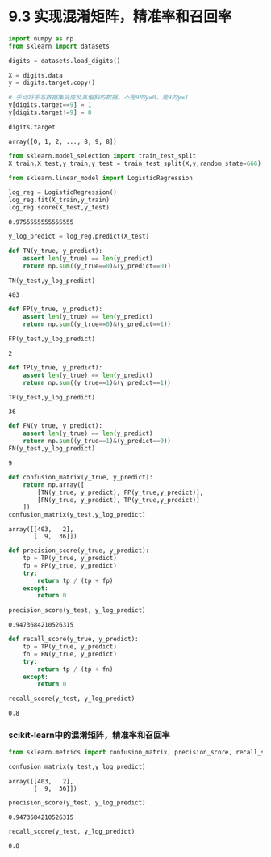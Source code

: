 # 9.3 实现混淆矩阵，精准率和召回率



```python
import numpy as np 
from sklearn import datasets
```


```python
digits = datasets.load_digits()

X = digits.data
y = digits.target.copy()

# 手动将手写数据集变成及其偏斜的数据。不是9的y=0，是9的y=1
y[digits.target==9] = 1
y[digits.target!=9] = 0
```


```python
digits.target
```




    array([0, 1, 2, ..., 8, 9, 8])




```python
from sklearn.model_selection import train_test_split
X_train,X_test,y_train,y_test = train_test_split(X,y,random_state=666)
```


```python
from sklearn.linear_model import LogisticRegression

log_reg = LogisticRegression()
log_reg.fit(X_train,y_train)
log_reg.score(X_test,y_test)
```




    0.9755555555555555




```python
y_log_predict = log_reg.predict(X_test)
```


```python
def TN(y_true, y_predict):
    assert len(y_true) == len(y_predict)
    return np.sum((y_true==0)&(y_predict==0))

TN(y_test,y_log_predict)
```




    403




```python
def FP(y_true, y_predict):
    assert len(y_true) == len(y_predict)
    return np.sum((y_true==0)&(y_predict==1))

FP(y_test,y_log_predict)
```




    2




```python
def TP(y_true, y_predict):
    assert len(y_true) == len(y_predict)
    return np.sum((y_true==1)&(y_predict==1))

TP(y_test,y_log_predict)
```




    36




```python
def FN(y_true, y_predict):
    assert len(y_true) == len(y_predict)
    return np.sum((y_true==1)&(y_predict==0))
FN(y_test,y_log_predict)
```




    9




```python
def confusion_matrix(y_true, y_predict):
    return np.array([
        [TN(y_true, y_predict), FP(y_true,y_predict)],
        [FN(y_true, y_predict), TP(y_true,y_predict)]
    ])
confusion_matrix(y_test,y_log_predict)
```




    array([[403,   2],
           [  9,  36]])




```python
def precision_score(y_true, y_predict):
    tp = TP(y_true, y_predict)
    fp = FP(y_true, y_predict)
    try:
        return tp / (tp + fp)
    except:
        return 0

precision_score(y_test, y_log_predict)
```




    0.9473684210526315




```python
def recall_score(y_true, y_predict):
    tp = TP(y_true, y_predict)
    fn = FN(y_true, y_predict)
    try:
        return tp / (tp + fn)
    except:
        return 0

recall_score(y_test, y_log_predict)
```




    0.8



### scikit-learn中的混淆矩阵，精准率和召回率


```python
from sklearn.metrics import confusion_matrix, precision_score, recall_score
```


```python
confusion_matrix(y_test,y_log_predict)
```




    array([[403,   2],
           [  9,  36]])




```python
precision_score(y_test, y_log_predict)
```




    0.9473684210526315




```python
recall_score(y_test, y_log_predict)
```




    0.8


